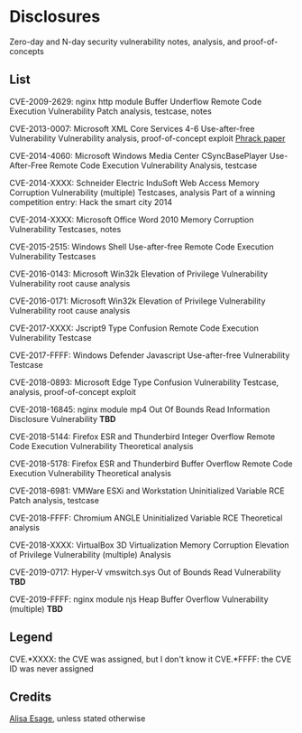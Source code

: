 # Disclosures

Zero-day and N-day security vulnerability notes, analysis, and proof-of-concepts

## List 

CVE-2009-2629: nginx http module Buffer Underflow Remote Code Execution Vulnerability
Patch analysis, testcase, notes

CVE-2013-0007: Microsoft XML Core Services 4-6 Use-after-free Vulnerability
Vulnerability analysis, proof-of-concept exploit
[Phrack paper](http://phrack.org/issues/69/10.html)

CVE-2014-4060: Microsoft Windows Media Center CSyncBasePlayer Use-After-Free Remote Code Execution Vulnerability
Analysis, testcase

CVE-2014-XXXX: Schneider Electric InduSoft Web Access Memory Corruption Vulnerability (multiple)
Testcases, analysis
Part of a winning competition entry: Hack the smart city 2014

CVE-2014-XXXX: Microsoft Office Word 2010 Memory Corruption Vulnerability 
Testcases, notes

CVE-2015-2515: Windows Shell Use-after-free Remote Code Execution Vulnerability
Testcases

CVE-2016-0143: Microsoft Win32k Elevation of Privilege Vulnerability
Vulnerability root cause analysis

CVE-2016-0171: Microsoft Win32k Elevation of Privilege Vulnerability
Vulnerability root cause analysis

CVE-2017-XXXX: Jscript9 Type Confusion Remote Code Execution Vulnerability
Testcase

CVE-2017-FFFF: Windows Defender Javascript Use-after-free Vulnerability
Testcase

CVE-2018-0893: Microsoft Edge Type Confusion Vulnerability
Testcase, analysis, proof-of-concept exploit

CVE-2018-16845: nginx module mp4 Out Of Bounds Read Information Disclosure Vulnerability
**TBD**

CVE-2018-5144: Firefox ESR and Thunderbird Integer Overflow Remote Code Execution Vulnerability
Theoretical analysis

CVE-2018-5178: Firefox ESR and Thunderbird Buffer Overflow Remote Code Execution Vulnerability
Theoretical analysis

CVE-2018-6981: VMWare ESXi and Workstation Uninitialized Variable RCE
Patch analysis, testcase

CVE-2018-FFFF: Chromium ANGLE Uninitialized Variable RCE
Theoretical analysis

CVE-2018-XXXX: VirtualBox 3D Virtualization Memory Corruption Elevation of Privilege Vulnerability (multiple)
Analysis

CVE-2019-0717: Hyper-V vmswitch.sys Out of Bounds Read Vulnerability
**TBD**

CVE-2019-FFFF: nginx module njs Heap Buffer Overflow Vulnerability (multiple)
**TBD** 

## Legend

CVE.*XXXX: the CVE was assigned, but I don't know it
CVE.*FFFF: the CVE ID was never assigned

## Credits

[Alisa Esage](http://twitter.com/alisaesage), unless stated otherwise